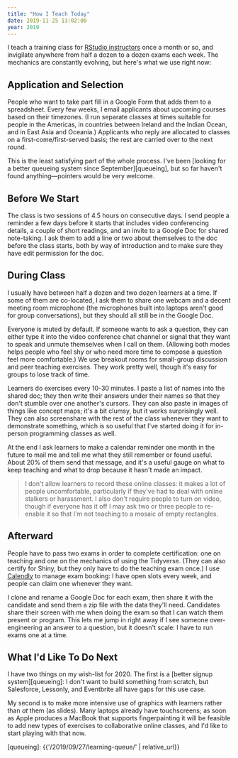 ```yaml
---
title: "How I Teach Today"
date: 2019-11-25 13:02:00
year: 2019
---
```


I teach a training class for [RStudio instructors][rstudio-instructors] once a month or so,
and invigilate anywhere from half a dozen to a dozen exams each week.
The mechanics are constantly evolving,
but here's what we use right now:

## Application and Selection

People who want to take part fill in a Google Form that adds them to a spreadsheet.
Every few weeks,
I email applicants about upcoming courses based on their timezones.
(I run separate classes at times suitable for people in the Americas,
in countries between Ireland and the Indian Ocean,
and in East Asia and Oceania.)
Applicants who reply are allocated to classes on a first-come/first-served basis;
the rest are carried over to the next round.

This is the least satisfying part of the whole process.
I've been [looking for a better queueing system since September][queueing],
but so far haven't found anything—pointers would be very welcome.

## Before We Start

The class is two sessions of 4.5 hours on consecutive days.
I send people a reminder a few days before it starts
that includes video conferencing details,
a couple of short readings,
and an invite to a Google Doc for shared note-taking.
I ask them to add a line or two about themselves to the doc before the class starts,
both by way of introduction
and to make sure they have edit permission for the doc.

## During Class

I usually have between half a dozen and two dozen learners at a time.
If some of them are co-located,
I ask them to share one webcam and a decent meeting room microphone
(the microphones built into laptops aren't good for group conversations),
but they should all still be in the Google Doc.

Everyone is muted by default.
If someone wants to ask a question,
they can either type it into the video conference chat channel
or signal that they want to speak and unmute themselves when I call on them.
(Allowing both modes helps people who feel shy or who need more time to compose a question
feel more comfortable.)
We use breakout rooms for small-group discussion and peer teaching exercises.
They work pretty well, though it's easy for groups to lose track of time.

Learners do exercises every 10-30 minutes.
I paste a list of names into the shared doc;
they then write their answers under their names
so that they don't stumble over one another's cursors.
They can also paste in images of things like concept maps;
it's a bit clumsy,
but it works surprisingly well.
They can also screenshare with the rest of the class
whenever they want to demonstrate something,
which is so useful that I've started doing it for in-person programming classes as well.

At the end
I ask learners to make a calendar reminder one month in the future
to mail me and tell me what they still remember or found useful.
About 20% of them send that message,
and it's a useful gauge on what to keep teaching
and what to drop because it hasn't made an impact.

> I don't allow learners to record these online classes:
> it makes a lot of people uncomfortable,
> particularly if they've had to deal with online stalkers or harassment.
> I also don't require people to turn on video,
> though if everyone has it off I may ask two or three people to re-enable it
> so that I'm not teaching to a mosaic of empty rectangles.

## Afterward

People have to pass two exams in order to complete certification:
one on teaching and one on the mechanics of using the Tidyverse.
(They can also certify for Shiny, but they only have to do the teaching exam once.)
I use [Calendly](https://calendly.com/) to manage exam booking:
I have open slots every week,
and people can claim one whenever they want.

I clone and rename a Google Doc for each exam,
then share it with the candidate and send them a zip file with the data they'll need.
Candidates share their screen with me when doing the exam
so that I can watch them present or program.
This lets me jump in right away
if I see someone over-engineering an answer to a question,
but it doesn't scale:
I have to run exams one at a time.

## What I'd Like To Do Next

I have two things on my wish-list for 2020.
The first is a [better signup system][queueing]:
I don't want to build something from scratch,
but Salesforce, Lessonly, and Eventbrite all have gaps for this use case.

My second is to make more intensive use of graphics *with* learners
rather than *at* them (as slides).
Many laptops already have touchscreens;
as soon as Apple produces a MacBook that supports fingerpainting
it will be feasible to add new types of exercises to collaborative online classes,
and I'd like to start playing with that now.

[rstudio-instructors]: http://education.rstudio.com/trainers
[queueing]: {{'/2019/09/27/learning-queue/' | relative_url}}
